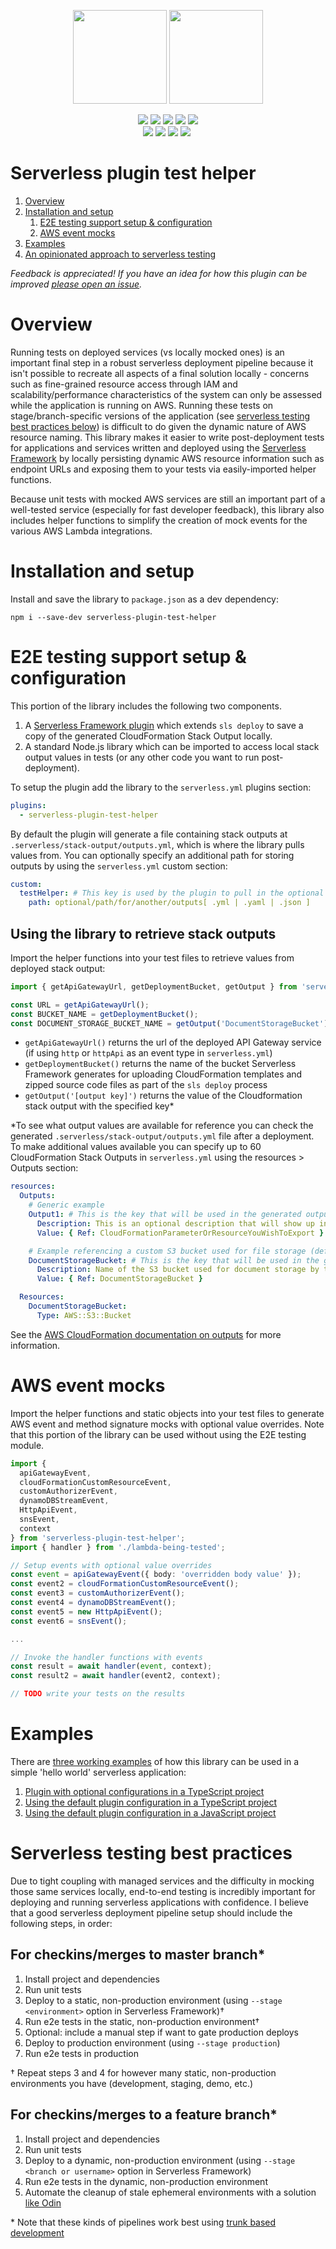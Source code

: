 <p align="center">
  <img height="150" src="https://d1wzvcwrgjaybe.cloudfront.net/repos/manwaring/serverless-plugin-test-helper/readme-category-icon.png">
  <img height="150" src="https://d1wzvcwrgjaybe.cloudfront.net/repos/manwaring/serverless-plugin-test-helper/readme-repo-icon.png">
</p>

<p align="center">
  <a href="https://npmjs.com/package/serverless-plugin-test-helper">
    <img src="https://flat.badgen.net/npm/v/serverless-plugin-test-helper?icon=npm&label=npm@latest"></a>
  <a href="https://www.npmjs.com/package/serverless-plugin-test-helper">
    <img src="https://flat.badgen.net/npm/dt/serverless-plugin-test-helper?icon=npm"></a>
  <a href="https://codecov.io/gh/manwaring/serverless-plugin-test-helper">
    <img src="https://flat.badgen.net/codecov/c/github/manwaring/serverless-plugin-test-helper/?icon=codecov"></a>
  <a href="https://packagephobia.now.sh/result?p=@manwaring/serverless-plugin-test-helper">
    <img src="https://flat.badgen.net/packagephobia/install/serverless-plugin-test-helper"></a>
  <a href="https://www.npmjs.com/package/serverless-plugin-test-helper">
    <img src="https://flat.badgen.net/npm/license/serverless-plugin-test-helper"></a>
  <br/>
  <a href="https://circleci.com/gh/manwaring/serverless-plugin-test-helper">
    <img src="https://flat.badgen.net/circleci/github/manwaring/serverless-plugin-test-helper/master?icon=circleci"></a>
  <a href="https://flat.badgen.net/dependabot/manwaring/serverless-plugin-test-helper">
    <img src="https://flat.badgen.net/dependabot/manwaring/serverless-plugin-test-helper/?icon=dependabot&label=dependabot"></a>
  <a href="https://david-dm.org/manwaring/serverless-plugin-test-helper">
    <img src="https://flat.badgen.net/david/dep/manwaring/serverless-plugin-test-helper"></a>
  <a href="https://david-dm.org/manwaring/serverless-plugin-test-helper?type=dev">
    <img src="https://flat.badgen.net/david/dev/manwaring/serverless-plugin-test-helper/?label=dev+dependencies"></a>
  <img height="0" width="0" src="https://b7z7o7y5fi.execute-api.us-east-1.amazonaws.com/v1/readme/visits/github/manwaring/serverless-plugin-test-helper?style=flat-square">
</p>

# Serverless plugin test helper

1. [Overview](#overview)
1. [Installation and setup](#installation-and-setup)
   1. [E2E testing support setup & configuration](#e2e-testing-support-setup--configuration)
   1. [AWS event mocks](#aws-event-mocks)
1. [Examples](#examples)
1. [An opinionated approach to serverless testing](#an-opinionated-approach-to-serverless-testing)

_Feedback is appreciated! If you have an idea for how this plugin can be improved [please open an issue](https://github.com/manwaring/serverless-plugin-test-helper/issues/new)._

# Overview

Running tests on deployed services (vs locally mocked ones) is an important final step in a robust serverless deployment pipeline because it isn't possible to recreate all aspects of a final solution locally - concerns such as fine-grained resource access through IAM and scalability/performance characteristics of the system can only be assessed while the application is running on AWS. Running these tests on stage/branch-specific versions of the application (see [serverless testing best practices below](#serverless-testing-best-practices)) is difficult to do given the dynamic nature of AWS resource naming. This library makes it easier to write post-deployment tests for applications and services written and deployed using the [Serverless Framework](https://serverless.com/framework/) by locally persisting dynamic AWS resource information such as endpoint URLs and exposing them to your tests via easily-imported helper functions.

Because unit tests with mocked AWS services are still an important part of a well-tested service (especially for fast developer feedback), this library also includes helper functions to simplify the creation of mock events for the various AWS Lambda integrations.

# Installation and setup

Install and save the library to `package.json` as a dev dependency:

`npm i --save-dev serverless-plugin-test-helper`

# E2E testing support setup & configuration

This portion of the library includes the following two components.

1. A [Serverless Framework plugin](https://github.com/serverless/plugins) which extends `sls deploy` to save a copy of the generated CloudFormation Stack Output locally.
1. A standard Node.js library which can be imported to access local stack output values in tests (or any other code you want to run post-deployment).

To setup the plugin add the library to the `serverless.yml` plugins section:

```yml
plugins:
  - serverless-plugin-test-helper
```

By default the plugin will generate a file containing stack outputs at `.serverless/stack-output/outputs.yml`, which is where the library pulls values from. You can optionally specify an additional path for storing outputs by using the `serverless.yml` custom section:

```yml
custom:
  testHelper: # This key is used by the plugin to pull in the optional path value
    path: optional/path/for/another/outputs[ .yml | .yaml | .json ]
```

## Using the library to retrieve stack outputs

Import the helper functions into your test files to retrieve values from deployed stack output:

```ts
import { getApiGatewayUrl, getDeploymentBucket, getOutput } from 'serverless-plugin-test-helper';

const URL = getApiGatewayUrl();
const BUCKET_NAME = getDeploymentBucket();
const DOCUMENT_STORAGE_BUCKET_NAME = getOutput('DocumentStorageBucket');
```

- `getApiGatewayUrl()` returns the url of the deployed API Gateway service (if using `http` or `httpApi` as an event type in `serverless.yml`)
- `getDeploymentBucket()` returns the name of the bucket Serverless Framework generates for uploading CloudFormation templates and zipped source code files as part of the `sls deploy` process
- `getOutput('[output key]')` returns the value of the Cloudformation stack output with the specified key\*

\*To see what output values are available for reference you can check the generated `.serverless/stack-output/outputs.yml` file after a deployment. To make additional values available you can specify up to 60 CloudFormation Stack Outputs in `serverless.yml` using the resources > Outputs section:

```yml
resources:
  Outputs:
    # Generic example
    Output1: # This is the key that will be used in the generated outputs file
      Description: This is an optional description that will show up in the CloudFormation dashboard
      Value: { Ref: CloudFormationParameterOrResourceYouWishToExport }

    # Example referencing a custom S3 bucket used for file storage (defined under Resources section below)
    DocumentStorageBucket: # This is the key that will be used in the generated outputs file
      Description: Name of the S3 bucket used for document storage by this stack
      Value: { Ref: DocumentStorageBucket }

  Resources:
    DocumentStorageBucket:
      Type: AWS::S3::Bucket
```

See the [AWS CloudFormation documentation on outputs](https://docs.aws.amazon.com/AWSCloudFormation/latest/UserGuide/outputs-section-structure.html) for more information.

# AWS event mocks

Import the helper functions and static objects into your test files to generate AWS event and method signature mocks with optional value overrides. Note that this portion of the library can be used without using the E2E testing module.

```ts
import {
  apiGatewayEvent,
  cloudFormationCustomResourceEvent,
  customAuthorizerEvent,
  dynamoDBStreamEvent,
  HttpApiEvent,
  snsEvent,
  context
} from 'serverless-plugin-test-helper';
import { handler } from './lambda-being-tested';

// Setup events with optional value overrides
const event = apiGatewayEvent({ body: 'overridden body value' });
const event2 = cloudFormationCustomResourceEvent();
const event3 = customAuthorizerEvent();
const event4 = dynamoDBStreamEvent();
const event5 = new HttpApiEvent();
const event6 = snsEvent();

...

// Invoke the handler functions with events
const result = await handler(event, context);
const result2 = await handler(event2, context);

// TODO write your tests on the results

```

# Examples

There are [three working examples](examples) of how this library can be used in a simple 'hello world' serverless application:

1. [Plugin with optional configurations in a TypeScript project](examples/custom-ts)
1. [Using the default plugin configuration in a TypeScript project](examples/default-ts)
1. [Using the default plugin configuration in a JavaScript project](examples/default-ts)

# Serverless testing best practices

Due to tight coupling with managed services and the difficulty in mocking those same services locally, end-to-end testing is incredibly important for deploying and running serverless applications with confidence. I believe that a good serverless deployment pipeline setup should include the following steps, in order:

## For checkins/merges to master branch\*

1. Install project and dependencies
1. Run unit tests
1. Deploy to a static, non-production environment (using `--stage <environment>` option in Serverless Framework)†
1. Run e2e tests in the static, non-production environment†
1. Optional: include a manual step if want to gate production deploys
1. Deploy to production environment (using `--stage production`)
1. Run e2e tests in production

† Repeat steps 3 and 4 for however many static, non-production environments you have (development, staging, demo, etc.)

## For checkins/merges to a feature branch\*

1. Install project and dependencies
1. Run unit tests
1. Deploy to a dynamic, non-production environment (using `--stage <branch or username>` option in Serverless Framework)
1. Run e2e tests in the dynamic, non-production environment
1. Automate the cleanup of stale ephemeral environments with a solution [like Odin](https://github.com/manwaring/odin)

\* Note that these kinds of pipelines work best using [trunk based development](https://trunkbaseddevelopment.com/)
